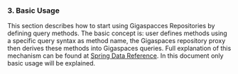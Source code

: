 ### <a name="basic"/>3. Basic Usage

This section describes how to start using Gigaspacces Repositories by defining query methods. The basic concept is: user defines methods using a specific query syntax as method name, the Gigaspaces repository proxy then derives these methods into Gigaspaces queries. Full explanation of this mechanism can be found at [Spring Data Reference](http://docs.spring.io/spring-data/data-commons/docs/1.9.1.RELEASE/reference/html/#repositories.query-methods). In this document only basic usage will be explained.
